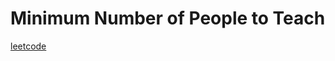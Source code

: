 Minimum Number of People to Teach
=================================
[leetcode](https://leetcode.com/problems/minimum-number-of-people-to-teach)
